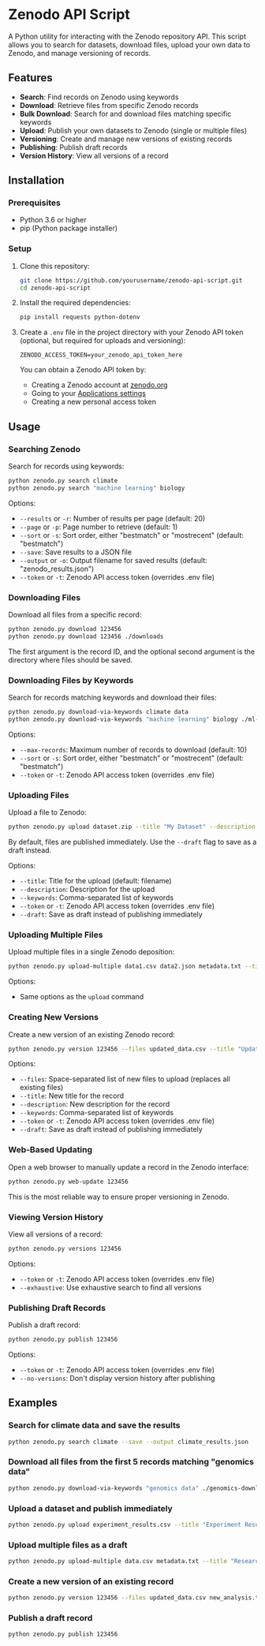 # Zenodo API Script

A Python utility for interacting with the Zenodo repository API. This script allows you to search for datasets, download files, upload your own data to Zenodo, and manage versioning of records.

## Features

- **Search**: Find records on Zenodo using keywords
- **Download**: Retrieve files from specific Zenodo records
- **Bulk Download**: Search for and download files matching specific keywords
- **Upload**: Publish your own datasets to Zenodo (single or multiple files)
- **Versioning**: Create and manage new versions of existing records
- **Publishing**: Publish draft records
- **Version History**: View all versions of a record

## Installation

### Prerequisites

- Python 3.6 or higher
- pip (Python package installer)

### Setup

1. Clone this repository:
   ```bash
   git clone https://github.com/yourusername/zenodo-api-script.git
   cd zenodo-api-script
   ```

2. Install the required dependencies:
   ```bash
   pip install requests python-dotenv
   ```

3. Create a `.env` file in the project directory with your Zenodo API token (optional, but required for uploads and versioning):
   ```
   ZENODO_ACCESS_TOKEN=your_zenodo_api_token_here
   ```
   You can obtain a Zenodo API token by:
   - Creating a Zenodo account at [zenodo.org](https://zenodo.org)
   - Going to your [Applications settings](https://zenodo.org/account/settings/applications/)
   - Creating a new personal access token

## Usage

### Searching Zenodo

Search for records using keywords:
```bash
python zenodo.py search climate
python zenodo.py search "machine learning" biology
```

Options:
- `--results` or `-r`: Number of results per page (default: 20)
- `--page` or `-p`: Page number to retrieve (default: 1)
- `--sort` or `-s`: Sort order, either "bestmatch" or "mostrecent" (default: "bestmatch")
- `--save`: Save results to a JSON file
- `--output` or `-o`: Output filename for saved results (default: "zenodo_results.json")
- `--token` or `-t`: Zenodo API access token (overrides .env file)

### Downloading Files

Download all files from a specific record:
```bash
python zenodo.py download 123456
python zenodo.py download 123456 ./downloads
```

The first argument is the record ID, and the optional second argument is the directory where files should be saved.

### Downloading Files by Keywords

Search for records matching keywords and download their files:
```bash
python zenodo.py download-via-keywords climate data
python zenodo.py download-via-keywords "machine learning" biology ./ml-bio-data
```

Options:
- `--max-records`: Maximum number of records to download (default: 10)
- `--sort` or `-s`: Sort order, either "bestmatch" or "mostrecent" (default: "bestmatch")
- `--token` or `-t`: Zenodo API access token (overrides .env file)

### Uploading Files

Upload a file to Zenodo:
```bash
python zenodo.py upload dataset.zip --title "My Dataset" --description "Description of my dataset"
```

By default, files are published immediately. Use the `--draft` flag to save as a draft instead.

Options:
- `--title`: Title for the upload (default: filename)
- `--description`: Description for the upload
- `--keywords`: Comma-separated list of keywords
- `--token` or `-t`: Zenodo API access token (overrides .env file)
- `--draft`: Save as draft instead of publishing immediately

### Uploading Multiple Files

Upload multiple files in a single Zenodo deposition:
```bash
python zenodo.py upload-multiple data1.csv data2.json metadata.txt --title "Complete Dataset"
```

Options:
- Same options as the `upload` command

### Creating New Versions

Create a new version of an existing Zenodo record:
```bash
python zenodo.py version 123456 --files updated_data.csv --title "Updated Dataset v2"
```

Options:
- `--files`: Space-separated list of new files to upload (replaces all existing files)
- `--title`: New title for the record
- `--description`: New description for the record
- `--keywords`: Comma-separated list of keywords
- `--token` or `-t`: Zenodo API access token (overrides .env file)
- `--draft`: Save as draft instead of publishing immediately

### Web-Based Updating

Open a web browser to manually update a record in the Zenodo interface:
```bash
python zenodo.py web-update 123456
```

This is the most reliable way to ensure proper versioning in Zenodo.

### Viewing Version History

View all versions of a record:
```bash
python zenodo.py versions 123456
```

Options:
- `--token` or `-t`: Zenodo API access token (overrides .env file)
- `--exhaustive`: Use exhaustive search to find all versions

### Publishing Draft Records

Publish a draft record:
```bash
python zenodo.py publish 123456
```

Options:
- `--token` or `-t`: Zenodo API access token (overrides .env file)
- `--no-versions`: Don't display version history after publishing

## Examples

### Search for climate data and save the results
```bash
python zenodo.py search climate --save --output climate_results.json
```

### Download all files from the first 5 records matching "genomics data"
```bash
python zenodo.py download-via-keywords "genomics data" ./genomics-downloads --max-records 5
```

### Upload a dataset and publish immediately
```bash
python zenodo.py upload experiment_results.csv --title "Experiment Results" --description "Data from my experiment" --keywords "experiment,science,data"
```

### Upload multiple files as a draft
```bash
python zenodo.py upload-multiple data.csv metadata.txt --title "Research Data" --draft
```

### Create a new version of an existing record
```bash
python zenodo.py version 123456 --files updated_data.csv new_analysis.txt --title "Dataset v2"
```

### Publish a draft record
```bash
python zenodo.py publish 123456
```
